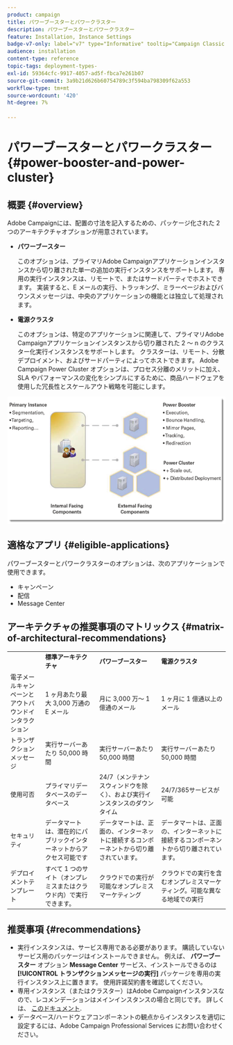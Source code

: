 ```yaml
---
product: campaign
title: パワーブースターとパワークラスター
description: パワーブースターとパワークラスター
feature: Installation, Instance Settings
badge-v7-only: label="v7" type="Informative" tooltip="Campaign Classic v7 にのみ適用されます"
audience: installation
content-type: reference
topic-tags: deployment-types-
exl-id: 59364cfc-9917-4057-ad5f-fbca7e261b07
source-git-commit: 3a9b21d626b60754789c3f594ba798309f62a553
workflow-type: tm+mt
source-wordcount: '420'
ht-degree: 7%

---
```


# パワーブースターとパワークラスター{#power-booster-and-power-cluster}



## 概要 {#overview}

Adobe Campaignには、配置の寸法を記入するための、パッケージ化された 2 つのアーキテクチャオプションが用意されています。

* **パワーブースター**

  このオプションは、プライマリAdobe Campaignアプリケーションインスタンスから切り離された単一の追加の実行インスタンスをサポートします。 専用の実行インスタンスは、リモートで、またはサードパーティでホストできます。 実装すると、E メールの実行、トラッキング、ミラーページおよびバウンスメッセージは、中央のアプリケーションの機能とは独立して処理されます。

* **電源クラスタ**

  このオプションは、特定のアプリケーションに関連して、プライマリAdobe Campaignアプリケーションインスタンスから切り離された 2 ～ n のクラスター化実行インスタンスをサポートします。 クラスターは、リモート、分散デプロイメント、およびサードパーティによってホストできます。 Adobe Campaign Power Cluster オプションは、プロセス分離のメリットに加え、SLA やパフォーマンスの変化をシンプルにするために、商品ハードウェアを使用した冗長性とスケールアウト戦略を可能にします。

![](assets/architectural_options_diagram.png)

## 適格なアプリ {#eligible-applications}

パワーブースターとパワークラスターのオプションは、次のアプリケーションで使用できます。

* キャンペーン
* 配信
* Message Center

## アーキテクチャの推奨事項のマトリックス {#matrix-of-architectural-recommendations}

<table> 
 <tbody> 
  <tr> 
   <td> </td> 
   <td> <strong>標準アーキテクチャ</strong><br /> </td> 
   <td> <strong>パワーブースター</strong><br /> </td> 
   <td> <strong>電源クラスタ</strong><br /> </td> 
  </tr> 
  <tr> 
   <td> 電子メールキャンペーンとアウトバウンドインタラクション<br /> </td> 
   <td> 1 ヶ月あたり最大 3,000 万通の E メール<br /> </td> 
   <td> 月に 3,000 万～ 1 億通のメール<br /> </td> 
   <td> 1 ヶ月に 1 億通以上のメール<br /> </td> 
  </tr> 
  <tr> 
   <td> トランザクションメッセージ<br /> </td> 
   <td> 実行サーバーあたり 50,000 時間<br /> </td> 
   <td> 実行サーバーあたり 50,000 時間<br /> </td> 
   <td> 実行サーバーあたり 50,000 時間<br /> </td> 
  </tr> 
  <tr> 
   <td> 使用可否<br /> </td> 
   <td> プライマリデータベースのデータベース<br /> </td> 
   <td> 24/7（メンテナンスウィンドウを除く）、および実行インスタンスのダウンタイム<br /> </td> 
   <td> 24/7/365サービスが可能<br /> </td> 
  </tr> 
  <tr> 
   <td> セキュリティ<br /> </td> 
   <td> データマートは、潜在的にパブリックインターネットからアクセス可能です<br /> </td> 
   <td> データマートは、正面の、インターネットに接続するコンポーネントから切り離されています。<br /> </td> 
   <td> データマートは、正面の、インターネットに接続するコンポーネントから切り離されています。<br /> </td> 
  </tr> 
  <tr> 
   <td> デプロイメントテンプレート<br /> </td> 
   <td> すべて 1 つのサイト（オンプレミスまたはクラウド内）で実行できます。<br /> </td> 
   <td> クラウドでの実行が可能なオンプレミスマーケティング<br /> </td> 
   <td> クラウドでの実行を含むオンプレミスマーケティング。可能な異なる地域での実行<br /> </td> 
  </tr> 
 </tbody> 
</table>

## 推奨事項 {#recommendations}

* 実行インスタンスは、サービス専用である必要があります。 購読していないサービス用のパッケージはインストールできません。 例えば、 **パワーブースター** オプション **Message Center** サービス、インストールできるのは **[!UICONTROL トランザクションメッセージの実行]** パッケージを専用の実行インスタンス上に置きます。 使用許諾契約書を確認してください。
* 専用インスタンス（またはクラスター）はAdobe Campaignインスタンスなので、レコメンデーションはメインインスタンスの場合と同じです。 詳しくは、 [このドキュメント](../../production/using/foreword.md).
* データベース/ハードウェアコンポーネントの観点からインスタンスを適切に設定するには、Adobe Campaign Professional Services にお問い合わせください。
